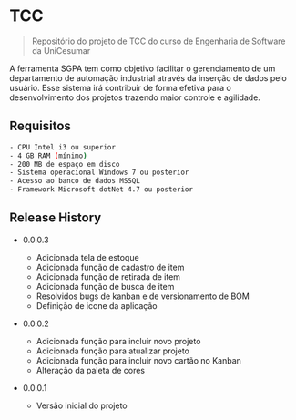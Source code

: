 # TCC
> Repositório do projeto de TCC do curso de Engenharia de Software da UniCesumar

A ferramenta SGPA tem como objetivo facilitar o gerenciamento de um departamento de automação industrial através da inserção de dados pelo usuário. Esse sistema irá contribuir de forma efetiva para o desenvolvimento dos projetos trazendo maior controle e agilidade.


## Requisitos

```sh
- CPU Intel i3 ou superior
- 4 GB RAM (mínimo)
- 200 MB de espaço em disco
- Sistema operacional Windows 7 ou posterior
- Acesso ao banco de dados MSSQL
- Framework Microsoft dotNet 4.7 ou posterior

```


## Release History
* 0.0.0.3
    * Adicionada tela de estoque
	* Adicionada função de cadastro de item
	* Adicionada função de retirada de item
	* Adicionada função de busca de item
	* Resolvidos bugs de kanban e de versionamento de BOM
	* Definição de icone da aplicação
	
	
* 0.0.0.2
    * Adicionada função para incluir novo projeto
    * Adicionada função para atualizar projeto
    * Adicionada função para incluir novo cartão no Kanban
    * Alteração da paleta de cores


* 0.0.0.1
    * Versão inicial do projeto



